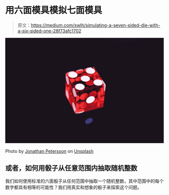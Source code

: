# 用六面模具模拟七面模具

> 原文：<https://medium.com/swlh/simulating-a-seven-sided-die-with-a-six-sided-one-28f73afc1702>

![](img/dcdd7e88e98ab059d458183909294ea0.png)

Photo by [Jonathan Petersson](https://unsplash.com/@grizzlybear?utm_source=medium&utm_medium=referral) on [Unsplash](https://unsplash.com?utm_source=medium&utm_medium=referral)

## 或者，如何用骰子从任意范围内抽取随机整数

我们如何使用标准的六面骰子从任何范围中抽取一个随机整数，其中范围中的每个数字都具有相等的可能性？我们用真实和想象的骰子来探索这个问题。